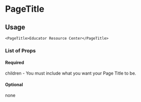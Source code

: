# PageTitle

## Usage
`
<PageTitle>Educator Resource Center</PageTitle>
`

### List of Props

#### Required
children - You must include what you want your Page Title to be.

#### Optional
none